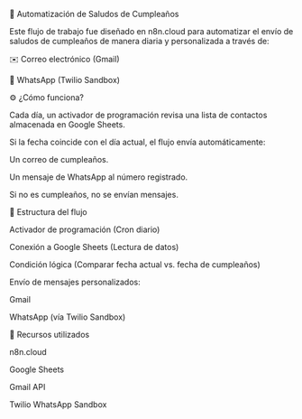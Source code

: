🎉 Automatización de Saludos de Cumpleaños

Este flujo de trabajo fue diseñado en n8n.cloud para automatizar el envío de saludos de cumpleaños de manera diaria y personalizada a través de:

✉️ Correo electrónico (Gmail)

💬 WhatsApp (Twilio Sandbox)

⚙️ ¿Cómo funciona?

Cada día, un activador de programación revisa una lista de contactos almacenada en Google Sheets.

Si la fecha coincide con el día actual, el flujo envía automáticamente:

Un correo de cumpleaños.

Un mensaje de WhatsApp al número registrado.

Si no es cumpleaños, no se envían mensajes.

📂 Estructura del flujo

Activador de programación (Cron diario)

Conexión a Google Sheets (Lectura de datos)

Condición lógica (Comparar fecha actual vs. fecha de cumpleaños)

Envío de mensajes personalizados:

Gmail

WhatsApp (vía Twilio Sandbox)

🔗 Recursos utilizados

n8n.cloud

Google Sheets

Gmail API

Twilio WhatsApp Sandbox

